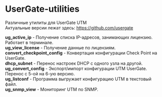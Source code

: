 # UserGate-utilities
Различные утилиты для UserGate UTM<br>
Актуальные версии лежат здесь: https://github.com/usergate

<b>ug_active_ip</b> - Получение списка IP-адресов, занимающих лицензию. Работает в терминале.<br>
<b>ug_view_license</b> - Получение данные по лицензиям.<br>
<b>convert_checkpoint_config</b> - Конвертация конфигурации Check Point на UserGate.<br>
<b>dhcp_subnet</b> - Перенос настроек DHCP с одного узла на другой.<br>
<b>ug_convert_config</b> - Экспорт/импорт конфигурации UTM UserGate. Перенос с 5-ой на 6-ую версию.<br>
<b>ug_listconf</b> - Программа выгружает конфигурацию UTM в текстовый файл.<br>
<b>ug_snmp_view</b> - Мониторинг UTM по SNMP.<br>
